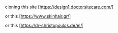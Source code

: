 cloning this site [https://design1.doctorsitecare.com/]

or this [https://www.skinhair.gr/]

or this [https://dr-christopoulos.de/el/]